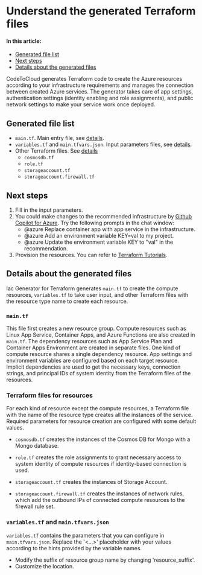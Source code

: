 # Understand the generated Terraform files

#### In this article:
- [Generated file list](#generated-file-list)
- [Next steps](#next-steps)
- [Details about the generated files](#details-about-the-generated-files)

CodeToCloud generates Terraform code to create the Azure resources according to your infrastructure requirements and manages the connection between created Azure services. The generator takes care of app settings, authentication settings (identity enabling and role assignments), and public network settings to make your service work once deployed.

## Generated file list
- `main.tf`. Main entry file, see [details](#maintf).
- `variables.tf` and `main.tfvars.json`. Input parameters files, see [details](#variablestf).
- Other Terraform files. See [details](terraform-files-for-resources)
  - `cosmosdb.tf`
  - `role.tf`
  - `storageaccount.tf`
  - `storageaccount.firewall.tf`


## Next steps

1. Fill in the input parameters.
2. You could make changes to the recommended infrastructure by [Github Copilot for Azure](https://marketplace.visualstudio.com/items?itemName=ms-azuretools.vscode-azure-github-copilot). Try the following prompts in the chat window:
	- @azure Replace container app with app service in the infrastructure.
	- @azure Add an environment variable KEY=val to my project.
	- @azure Update the environment variable KEY to \"val\" in the recommendation.
3. Provision the resources. You can refer to [Terraform Tutorials](https://developer.hashicorp.com/terraform/tutorials/cli).

## Details about the generated files

Iac Generator for Terraform generates `main.tf` to create the compute resources, `variables.tf` to take user input, and other Terraform files with the resource type name to create each resource.

### `main.tf`
This file first creates a new resource group. Compute resources such as Linux App Service, Container Apps, and Azure Functions are also created in `main.tf`. The dependency resources such as App Service Plan and Container Apps Environment are created in separate files. One kind of compute resource shares a single dependency resource. App settings and environment variables are configured based on each target resource. Implicit dependencies are used to get the necessary keys, connection strings, and principal IDs of system identity from the Terraform files of the resources.

### Terraform files for resources

For each kind of resource except the compute resources, a Terraform file with the name of the resource type creates all the instances of the service. Required parameters for resource creation are configured with some default values.

  - `cosmosdb.tf` creates the instances of the Cosmos DB for Mongo with a Mongo database.

  - `role.tf` creates the role assignments to grant necessary access to system identity of compute resources if identity-based connection is used.

  - `storageaccount.tf` creates the instances of Storage Account.
  - `storageaccount.firewall.tf` creates the instances of network rules, which add the outbound IPs of connected compute resources to the firewall rule set.


### `variables.tf` and `main.tfvars.json`

`variables.tf` contains the parameters that you can configure in `main.tfvars.json`. Replace the '<...>' placeholder with your values according to the hints provided by the variable names.

  - Modify the suffix of resource group name by changing 'resource_suffix'.
  - Customize the location.
